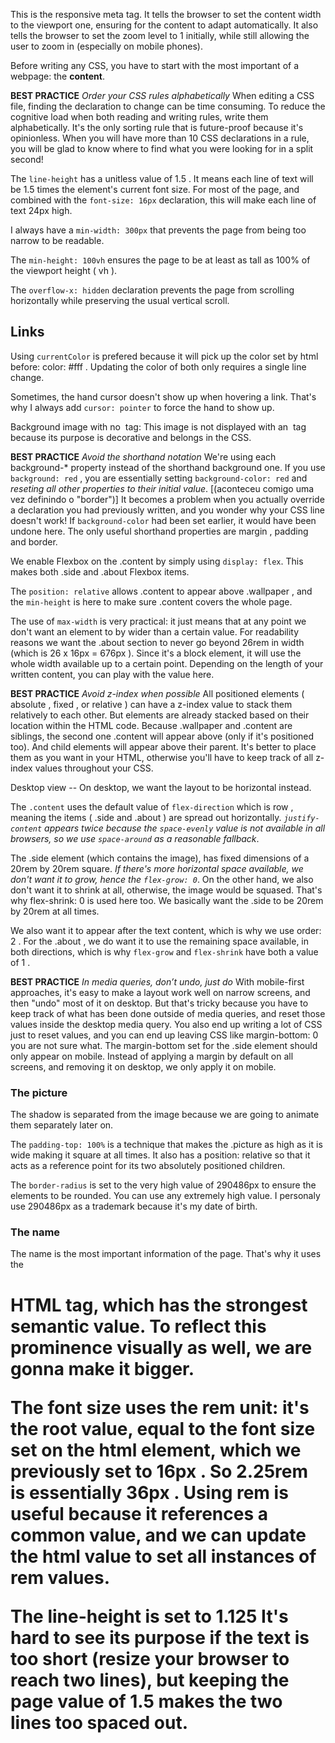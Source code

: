 <meta name="viewport" content="width=device-width, initial-scale=1">

This is the responsive meta tag. It tells the browser to set the content width to the viewport one, ensuring
for the content to adapt automatically. It also tells the browser to set the zoom level to 1 initially, while still
allowing the user to zoom in (especially on mobile phones).

Before writing any CSS, you have to start with the most important of a webpage: the **content**.

**BEST PRACTICE** 
*Order your CSS rules alphabetically*
When editing a CSS file, finding the declaration to change can be time consuming.
To reduce the cognitive load when both reading and writing rules, write them alphabetically.
It's the only sorting rule that is future-proof because it's opinionless.
When you will have more than 10 CSS declarations in a rule, you will be glad to know where to find what you
were looking for in a split second!

The `line-height` has a unitless value of 1.5 . It means each line of text will be 1.5 times the element's current font size. For most of the page, and combined with the `font-size: 16px` declaration, this will make each line of text 24px high.

I always have a `min-width: 300px` that prevents the page from being too narrow to be readable.

The `min-height: 100vh` ensures the page to be at least as tall as 100% of the viewport height ( vh ).

The `overflow-x: hidden` declaration prevents the page from scrolling horizontally while preserving the
usual vertical scroll.

## Links

Using `currentColor` is prefered because it will pick up the color set by html before: color: #fff .
Updating the color of both only requires a single line change.

Sometimes, the hand cursor doesn't show up when hovering a link. That's why I always add `cursor: pointer` to force the hand to show up.

Background image with no <img> tag:
This image is not displayed with an <img> tag because its purpose is decorative and belongs in the CSS.

**BEST PRACTICE** 
*Avoid the shorthand notation*
We're using each background-* property instead of the shorthand background one.
If you use `background: red` , you are essentially setting `background-color: red` and *reseting all other properties to their initial value*. [(aconteceu comigo uma vez definindo o "border")]
It becomes a problem when you actually override a declaration you had previously written, and you wonder why your CSS line doesn't work!
If `background-color` had been set earlier, it would have been undone here. The only useful shorthand properties are margin , padding and border.

We enable Flexbox on the .content by simply using `display: flex`. This makes both .side and
.about Flexbox items.

The `position: relative` allows .content to appear above .wallpaper , and the `min-height` is
here to make sure .content covers the whole page.

The use of `max-width` is very practical: it just means that at any point we don't want an element to by
wider than a certain value. For readability reasons we want the .about section to never go beyond
26rem in width (which is 26 x 16px = 676px ). Since it's a block element, it will use the whole width
available up to a certain point. Depending on the length of your written content, you can play with the value
here.

**BEST PRACTICE**
*Avoid z-index when possible*
All positioned elements ( absolute , fixed , or relative ) can have a z-index value to stack them relatively to each other.
But elements are already stacked based on their location within the HTML code.
Because .wallpaper and .content are siblings, the second one .content will appear above (only if it's positioned too).
And child elements will appear above their parent.
It's better to place them as you want in your HTML, otherwise you'll have to keep track of all z-index values
throughout your CSS.


Desktop view -- On desktop, we want the layout to be horizontal instead.

The `.content` uses the default value of `flex-direction` which is row , meaning the items ( .side and .about ) are spread out horizontally. _`justify-content` appears twice because the `space-evenly` value is not available in all browsers, so we use `space-around` as a reasonable fallback_.

The .side element (which contains the image), has fixed dimensions of a 20rem by 20rem square. _If there's more horizontal space available, we don't want it to grow, hence the `flex-grow: 0`_. On the other hand, we also don't want it to shrink at all, otherwise, the image would be squased. That's why flex-shrink: 0 is used here too. We basically want the .side to be 20rem by 20rem at all times. 

We also want it to appear after the text content, which is why we use order: 2 . For the .about , we do want it to use the remaining space available, in both directions, which is why `flex-grow` and `flex-shrink` have both a value of 1 .

**BEST PRACTICE**
_In media queries, don’t undo, just do_
With mobile-first approaches, it's easy to make a layout work well on narrow screens, and then "undo" most of it on desktop. But that's tricky because you have to keep track of what has been done outside of media queries, and reset those values inside the desktop media query. You also end up writing a lot of CSS just to reset values, and you can end up leaving CSS like margin-bottom: 0 you are not sure what.
The margin-bottom set for the .side element should only appear on mobile.
Instead of applying a margin by default on all screens, and removing it on desktop, we only apply it on mobile.


### The picture

The shadow is separated from the image because we are going to animate them separately later on.

The `padding-top: 100%` is a technique that makes the .picture as high as it is wide making it square
at all times. It also has a position: relative so that it acts as a reference point for its two absolutely
positioned children.

The `border-radius` is set to the very high value of 290486px to ensure the elements to be rounded. You
can use any extremely high value. I personaly use 290486px as a trademark because it's my date of birth.

### The name

The name is the most important information of the page. That's why it uses the <h1> HTML tag, which has the strongest semantic value. To reflect this prominence visually as well, we are gonna make it bigger.

The font size uses the rem unit: it's the root value, equal to the font size set on the html element, which we previously set to 16px . So 2.25rem is essentially 36px . Using rem is useful because it references a common value, and we can update the html value to set all instances of rem values.

The line-height is set to 1.125 It's hard to see its purpose if the text is too short (resize your browser to reach two lines), but keeping the page value of 1.5 makes the two lines too spaced out.